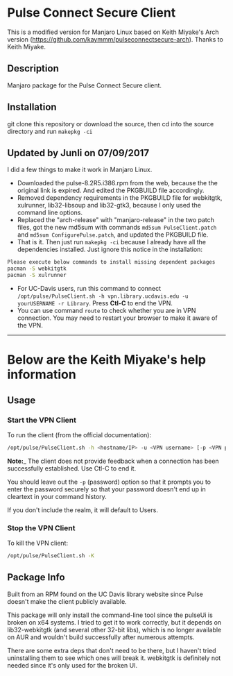 # Pulse Connect Secure Client
This is a modified version for Manjaro Linux based on Keith Miyake's Arch version (https://github.com/kaymmm/pulseconnectsecure-arch). Thanks to Keith Miyake.

## Description

Manjaro package for the Pulse Connect Secure client.

## Installation

git clone this repository or download the source, then cd into the source directory and run ```makepkg -ci```

## Updated by Junli on 07/09/2017
I did a few things to make it work in Manjaro Linux.
- Downloaded the pulse-8.2R5.i386.rpm from the web, because the the original link is expired. And edited the PKGBUILD file accordingly.
- Removed dependency requirements in the PKGBUILD file for webkitgtk, xulrunner, lib32-libsoup and lib32-gtk3, because I only used the command line options.
- Replaced the "arch-release" with "manjaro-release" in the two patch files, got the new md5sum with commands `md5sum PulseClient.patch` and `md5sum ConfigurePulse.patch`, and updated the PKGBUILD file.
- That is it. Then just run `makepkg -ci` because I already have all the dependencies installed. Just ignore this notice in the installation:
```sh
Please execute below commands to install missing dependent packages 
pacman -S webkitgtk
pacman -S xulrunner
```
- For UC-Davis users, run this command to connect `/opt/pulse/PulseClient.sh -h vpn.library.ucdavis.edu -u yourUSERNAME -r Library`. Press **Ctl-C** to end the VPN.
- You can use command `route` to check whether you are in VPN connection. You may need to restart your browser to make it aware of the VPN.

-----

# Below are the Keith Miyake's help information

## Usage

### Start the VPN Client

To run the client (from the official documentation): 

```sh
/opt/pulse/PulseClient.sh -h <hostname/IP> -u <VPN username> [-p <VPN password>] [-r <realm>] [-U <PCS signinurl>] [-y <proxy IP/hostname>] [-z <proxy port>]
```
__Note:___ The client does not provide feedback when a connection has been successfully established. Use Ctl-C to end it.

You should leave out the ```-p``` (password) option so that it prompts you to enter the password securely so that your password doesn't end up in cleartext in your command history.

If you don't include the realm, it will default to Users.

### Stop the VPN Client

To kill the VPN client:

```sh
/opt/pulse/PulseClient.sh -K
```

## Package Info

Built from an RPM found on the UC Davis library website since Pulse doesn't make the client publicly available.

This package will only install the command-line tool since the pulseUi is broken on x64 systems. I tried to get it to work correctly, but it depends on lib32-webkitgtk (and several other 32-bit libs), which is no longer available on AUR and wouldn't build successfully after numerous attempts.

There are some extra deps that don't need to be there, but I haven't tried uninstalling them to see which ones will break it. webkitgtk is definitely not needed since it's only used for the broken UI.

